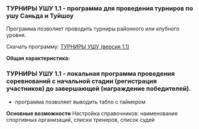 ### ТУРНИРЫ УШУ 1.1 - программа для проведения турниров по ушу Саньда и Туйшоу
Программа позволяет проводить турниры  районного или клубного уровня.

Скачать программу: [ТУРНИРЫ УШУ (версия 1.1)](https://github.com/elekpow/Developer/raw/main/HiasmProject/Wushu-Sanda/Setup/setup.exe)



**Общая характеристика:**
### ТУРНИРЫ УШУ 1.1 - локальная программа проведения соревнований с начальной стадии (регистрация участников) до завершающей (награждение победителей).

 - программа позволяет выводить табло с таймером

**Основные возможности**
Настройка справочников:
наименование спортивных организаций,
списки тренеров,
список судей
